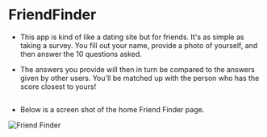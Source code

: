 # FriendFinder

* This app is kind of like a dating site but for friends. 
  It's as simple as taking a survey. You fill out your name,
  provide a photo of yourself, and then answer the 10 questions
  asked.

* The answers you provide will then in turn be compared to the
  answers given by other users. You'll be matched up with the
  person who has the score closest to yours!

## 

* Below is a screen shot of the home Friend Finder page.

![Friend Finder](images/friendfinder.png)